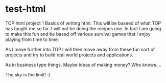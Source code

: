 # test-html
TOP html project 1
Basics of writing html.
This will be baseed of what TOP has taught me so far.
I will not be doing the recipes one.
In fact I am going to make this fun and be based off various survival games that I enjoy playing from time to time.

As I move further into TOP I will then move away from these fun sort of projects and try to build real world projects and applications.

As in business type things. Maybe ideas of making money? Who knows....

The sky is the limit! :)
